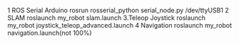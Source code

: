 1 ROS Serial Arduino
rosrun rosserial_python serial_node.py /dev/ttyUSB1
2 SLAM
roslaunch my_robot slam.launch
3.Teleop Joystick
roslaunch my_robot joystick_teleop_advanced.launch 
4 Navigation 
roslaunch my_robot navigation.launch(not 100%)

